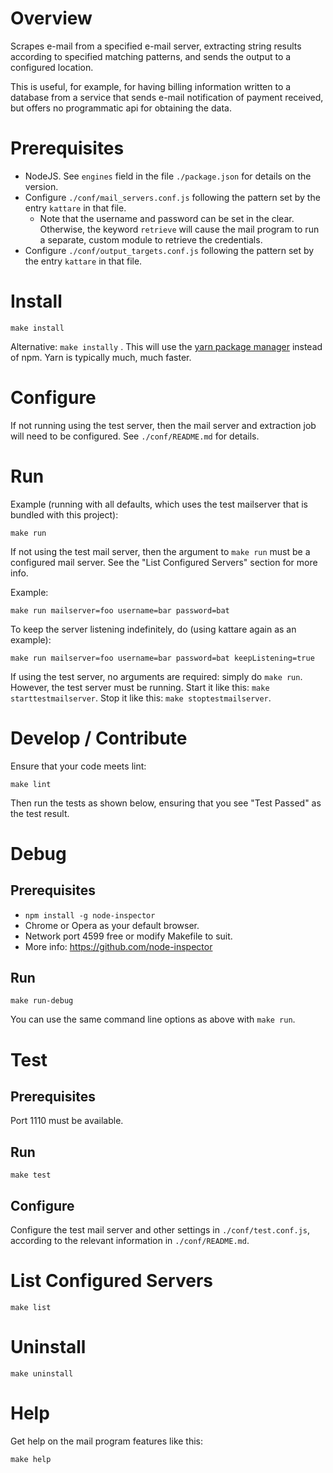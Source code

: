 # Overview

Scrapes e-mail from a specified e-mail server, extracting string results according to specified matching patterns, and sends the output to a configured location.

This is useful, for example, for having billing information written to a database from a service that sends e-mail notification of payment received, but offers no programmatic api for obtaining the data.

# Prerequisites

  * NodeJS.  See `engines` field in the file `./package.json` for details on the version.
  * Configure `./conf/mail_servers.conf.js` following the pattern set by the entry `kattare` in that file.
    * Note that the username and password can be set in the clear.  Otherwise, the keyword `retrieve` will cause the mail
    program to run a separate, custom module to retrieve the credentials.
  * Configure `./conf/output_targets.conf.js` following the pattern set by the entry `kattare` in that file.

# Install

`make install`

Alternative: `make instally` .  This will use the [yarn package manager](https://yarnpkg.com) instead of npm.  Yarn is typically much, much faster.

# Configure

If not running using the test server, then the mail server and extraction job will need to be configured.  See `./conf/README.md` for details.

# Run

Example (running with all defaults, which uses the test mailserver that is bundled with this project):

```
make run
```

If not using the test mail server, then the argument to `make run` must be a configured mail server.  See the "List Configured Servers" section for more info.

Example:

```
make run mailserver=foo username=bar password=bat
```

To keep the server listening indefinitely, do (using kattare again as an example):

```
make run mailserver=foo username=bar password=bat keepListening=true
```

If using the test server, no arguments are required: simply do `make run`.  However, the test server must be running.  Start it like this: `make starttestmailserver`.  Stop it like this: `make stoptestmailserver`.

# Develop / Contribute

Ensure that your code meets lint:

`make lint`

Then run the tests as shown below, ensuring that you see "Test Passed" as the test result.

# Debug

## Prerequisites

  * `npm install -g node-inspector`
  * Chrome or Opera as your default browser.
  * Network port 4599 free or modify Makefile to suit.
  * More info: https://github.com/node-inspector

## Run

`make run-debug`

You can use the same command line options as above with `make run`.

# Test

## Prerequisites

Port 1110 must be available.

## Run

`make test`

## Configure

Configure the test mail server and other settings in `./conf/test.conf.js`, according to the relevant information in `./conf/README.md`.

# List Configured Servers

`make list`

# Uninstall

`make uninstall`

# Help

Get help on the mail program features like this:

```
make help
```